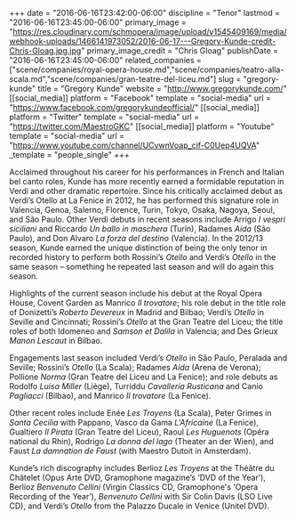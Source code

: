 +++
date = "2016-06-16T23:42:00-06:00"
discipline = "Tenor"
lastmod = "2016-06-16T23:45:00-06:00"
primary_image = "https://res.cloudinary.com/schmopera/image/upload/v1545409169/media/webhook-uploads/1466141973052/2016-06-17---Gregory-Kunde-credit-Chris-Gloag.jpg.jpg"
primary_image_credit = "Chris Gloag"
publishDate = "2016-06-16T23:45:00-06:00"
related_companies = ["scene/companies/royal-opera-house.md","scene/companies/teatro-alla-scala.md","scene/companies/gran-teatre-del-liceu.md"]
slug = "gregory-kunde"
title = "Gregory Kunde"
website = "http://www.gregorykunde.com/"
[[social_media]]
platform = "Facebook"
template = "social-media"
url = "https://www.facebook.com/gregorykundeofficial/"
[[social_media]]
platform = "Twitter"
template = "social-media"
url = "https://twitter.com/MaestroGKC"
[[social_media]]
platform = "Youtube"
template = "social-media"
url = "https://www.youtube.com/channel/UCvwnVoap_cif-C0Uep4UQVA"
_template = "people_single"
+++

Acclaimed throughout his career for his performances in French and Italian bel canto roles, Kunde has more recently earned a formidable reputation in Verdi and other dramatic repertoire. Since his critically acclaimed debut as Verdi’s Otello at La Fenice in 2012, he has performed this signature role in Valencia, Genoa, Salerno, Florence, Turin, Tokyo, Osaka, Nagoya, Seoul, and São Paulo. Other Verdi debuts in recent seasons include Arrigo *I vespri siciliani* and Riccardo *Un ballo in maschera* (Turin), Radames *Aida* (São Paulo), and Don Alvaro *La forza del destino* (Valencia). In the 2012/13 season, Kunde earned the unique distinction of being the only tenor in recorded history to perform both Rossini’s *Otello* and Verdi’s *Otello* in the same season – something he repeated last season and will do again this season.

Highlights of the current season include his debut at the Royal Opera House, Covent Garden as Manrico *Il trovatore*; his role debut in the title role of Donizetti’s *Roberto Devereux* in Madrid and Bilbao; Verdi’s *Otello* in Seville and Cincinnati; Rossini’s *Otello* at the Gran Teatre del Liceu; the title roles of both Idomeneo and *Samson et Dalila* in Valencia; and Des Grieux *Manon Lescaut* in Bilbao.

Engagements last season included Verdi’s *Otello* in São Paulo, Peralada and Seville; Rossini’s *Otello* (La Scala); Radames *Aida* (Arena de Verona); Pollione *Norma* (Gran Teatre del Liceu and La Fenice); and role debuts as Rodolfo *Luisa Miller* (Liège), Turriddu *Cavalleria Rusticana* and Canio *Pagliacci* (Bilbao), and Manrico *Il trovatore* (La Fenice).

Other recent roles include Enée *Les Troyens* (La Scala), Peter Grimes in *Santa Cecilia* with Pappano, Vasco da Gama *L'Africaine* (La Fenice), Gualtiero *Il Pirata* (Gran Teatre del Liceu), Raoul *Les Huguenots* (Opéra national du Rhin), Rodrigo *La donna del lago* (Theater an der Wien), and Faust *La damnation de Faust* (with Maestro Dutoit in Amsterdam).

Kunde’s rich discography includes Berlioz *Les Troyens* at the Théâtre du Châtelet (Opus Arte DVD, Gramophone magazine’s ‘DVD of the Year’), Berlioz *Benvenuto Cellini* (Virgin Classics CD, Gramophone's ‘Opera Recording of the Year’), *Benvenuto Cellini* with Sir Colin Davis (LSO Live CD), and Verdi’s *Otello* from the Palazzo Ducale in Venice (Unitel DVD).
